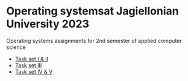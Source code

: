 # Operating systemsat Jagiellonian University 2023
Operating systems assignments for 2nd semester of applied computer science

- [Task set I & II](https://github.com/Clwmm/Systemy_Operacyjne_Semestr_2023/blob/main/Procesy.pdf)
- [Task set III](https://github.com/Clwmm/Systemy_Operacyjne_Semestr_2023/blob/main/Sygnaly.pdf)
- [Task set IV & V](https://github.com/Clwmm/Systemy_Operacyjne_Semestr_2023/blob/main/Potoki.pdf)
